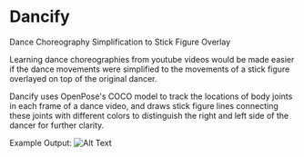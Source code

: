 # Dancify
Dance Choreography Simplification to Stick Figure Overlay

Learning dance choreographies from youtube videos would be made easier if the dance movements were simplified to the movements of a stick figure overlayed on top of the original dancer. 

Dancify uses OpenPose's COCO model to track the locations of body joints in each frame of a dance video, and draws stick figure lines connecting these joints with different colors to distinguish the right and left side of the dancer for further clarity. 

Example Output:
![Alt Text](https://media.giphy.com/media/OUsk215V8q9rsiSbGO/giphy.gif)
